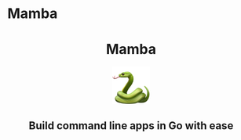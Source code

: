 # Mamba

#

<h1 align="center">Mamba</h1> 
<p align="center">
    <img src="./.github/logo.png" width="15%" />
</p>
<h2 align="center">Build command line apps in Go with ease</h2>

